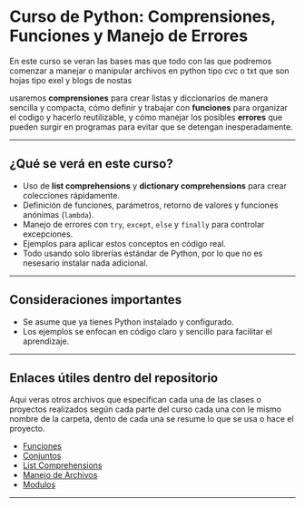 # Curso de Python: Comprensiones, Funciones y Manejo de Errores

En este curso se veran las bases mas que todo con las que podremos comenzar a manejar o manipular archivos en python tipo cvc o txt que son hojas tipo exel y blogs de nostas 

usaremos **comprensiones** para crear listas y diccionarios de manera sencilla y compacta, cómo definir y trabajar con **funciones** para organizar el codigo y hacerlo reutilizable, y cómo manejar los posibles **errores** que pueden surgir en programas para evitar que se detengan inesperadamente.

---

## ¿Qué se verá en este curso?

- Uso de **list comprehensions** y **dictionary comprehensions** para crear colecciones rápidamente.
- Definición de funciones, parámetros, retorno de valores y funciones anónimas (`lambda`).
- Manejo de errores con `try`, `except`, `else` y `finally` para controlar excepciones.
- Ejemplos para aplicar estos conceptos en código real.
- Todo usando solo librerías estándar de Python, por lo que no es nesesario instalar nada adicional.

---

## Consideraciones importantes

- Se asume que ya tienes Python instalado y configurado.
- Los ejemplos se enfocan en código claro y sencillo para facilitar el aprendizaje.

---

## Enlaces útiles dentro del repositorio

Aqui veras otros archivos que especifican cada una de las clases o proyectos realizados según cada parte del curso cada una con le mismo nombre de la carpeta, dento de cada una se resume lo que se usa o hace el proyecto. 

- [Funciones](./funciones/README.md)  
- [Conjuntos](./conjuntos/README.md)  
- [List Comprehensions](./list_comprehesion/README.md)  
- [Manejo de Archivos](./manejo_de_archivos/README.md) 
- [Modulos](./modulos/README.md)  
---


